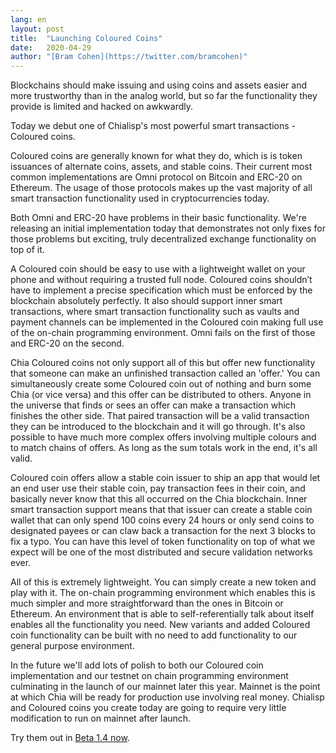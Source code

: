```yaml
---
lang: en
layout: post
title:  "Launching Coloured Coins"
date:   2020-04-29
author: "[Bram Cohen](https://twitter.com/bramcohen)"
---
```


Blockchains should make issuing and using coins and assets easier and more trustworthy than in the analog world, but so far the functionality they provide is limited and hacked on awkwardly.

Today we debut one of Chialisp's most powerful smart transactions - Coloured coins.

Coloured coins are generally known for what they do, which is is token issuances of
alternate coins, assets, and stable coins. Their current most common implementations are Omni protocol on Bitcoin and ERC-20 on Ethereum. The usage of those protocols makes up the vast majority of all smart transaction functionality used in cryptocurrencies today.

Both Omni and ERC-20 have problems in their basic functionality. We're releasing an initial implementation today that demonstrates not only fixes for those problems but exciting, truly decentralized exchange functionality on top of it.

A Coloured coin should be easy to use with a lightweight wallet on your phone and without requiring a trusted full node. Coloured coins shouldn’t have to implement a precise specification which must be enforced by the blockchain absolutely perfectly. It also should support inner smart transactions, where smart transaction functionality such as vaults and payment channels can be implemented in the Coloured coin making full use of the on-chain programming environment. Omni fails on the first of those and ERC-20 on the second.

Chia Coloured coins not only support all of this but offer new functionality that
someone can make an unfinished transaction called an 'offer.' You can simultaneously create
some Coloured coin out of nothing and burn some Chia (or vice versa) and this offer
can be distributed to others. Anyone in the universe that finds or sees an offer can make a transaction which finishes the other side. That paired transaction will be a valid transaction they can be introduced to the blockchain and it will go through. It's also possible to have much more complex offers involving multiple colours and to match chains of offers. As long as the sum totals work in the end, it's all valid.

Coloured coin offers allow a stable coin issuer to ship an app that would let an end user use their stable coin, pay transaction fees in their coin, and basically never know that this all occurred on the Chia blockchain. Inner smart transaction support means that that issuer can create a stable coin wallet that can only spend 100 coins every 24 hours or only send coins to designated payees or can claw back a transaction for the next 3 blocks to fix a typo. You can have this level of token functionality on top of what we expect will be one of the most distributed and secure validation networks ever.

All of this is extremely lightweight. You can simply create a new token and play with it. The on-chain programming environment which enables this is much simpler and more straightforward than the ones in Bitcoin or Ethereum. An environment that is able to self-referentially
talk about itself enables all the functionality you need. New variants and added
Coloured coin functionality can be built with no need to add functionality to our general
purpose environment.

In the future we'll add lots of polish to both our Coloured coin implementation
and our testnet on chain programming environment culminating in the launch of our mainnet
later this year. Mainnet is the point at which Chia will be ready for production use
involving real money. Chialisp and Coloured coins you create today are going to require very little modification to run on mainnet after launch.

Try them out in [Beta 1.4 now](https://github.com/Chia-Network/chia-blockchain).
